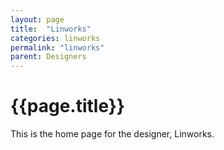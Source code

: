 ```yaml
---
layout: page
title:  "Linworks"
categories: linworks
permalink: "linworks"
parent: Designers
---
```

# {{page.title}}

This is the home page for the designer, Linworks.
